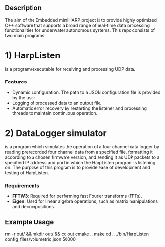 ## Description
The aim of the Embedded mimiHARP project is to provide highly optimized C++ software that supports a broad range of real-time data processing functionalities for underwater autonomous systems. This repo consists of two main programs:

# 1) HarpListen 
is a program/executable for receiving and processing UDP data. 

### Features

- Dynamic configuration. The path to a JSON configuration file is provided by the user
- Logging of processed data to an output file.
- Automatic error recovery by restarting the listener and processing threads to maintain continuous operation.

# 2) DataLogger simulator
is a program which simulates the operation of a four channel data logger by reading prerecorded four channel data from a specified file, formatting it according to a chosen firmware version, and sending it as UDP packets to a specified IP address and port in which the HarpListen program is listening on. The purpose of this program is to provide ease of development and testing of HarpListen.


### Requirements

- **FFTW3**: Required for performing fast Fourier transforms (FFTs).
- **Eigen**: Used for linear algebra operations, such as matrix manipulations and decompositions.

## Example Usage

rm -r out/ && mkdir out/ && cd out
cmake ..
make
cd ..
./bin/HarpListen config_files/volumetric.json 50000
